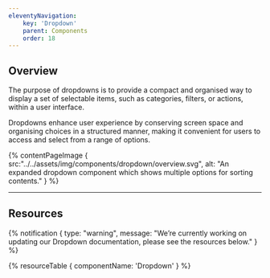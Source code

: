 ```yaml
---
eleventyNavigation:
    key: 'Dropdown'
    parent: Components
    order: 18
---
```


## Overview
The purpose of dropdowns is to provide a compact and organised way to display a set of selectable items, such as categories, filters, or actions, within a user interface.

Dropdowns enhance user experience by conserving screen space and organising choices in a structured manner, making it convenient for users to access and select from a range of options.

{% contentPageImage {
    src:"../../assets/img/components/dropdown/overview.svg",
    alt: "An expanded dropdown component which shows multiple options for sorting contents."
} %}

---

## Resources

{% notification {
  type: "warning",
  message: "We’re currently working on updating our Dropdown documentation, please see the resources below."
} %}

{% resourceTable {
    componentName: 'Dropdown'
} %}
